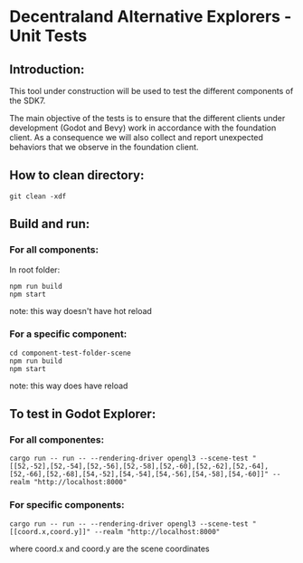 # Decentraland Alternative Explorers - Unit Tests

## Introduction:

This tool under construction will be used to test the different components of the SDK7.

The main objective of the tests is to ensure that the different clients under development (Godot and Bevy) work in accordance with the foundation client.
As a consequence we will also collect and report unexpected behaviors that we observe in the foundation client.

## How to clean directory:

```
git clean -xdf
```

## Build and run:

### For all components:

In root folder:

```
npm run build
npm start
```

note: this way doesn't have hot reload

### For a specific component:

```
cd component-test-folder-scene
npm run build
npm start
```

note: this way does have reload

## To test in Godot Explorer:

### For all componentes:

```
cargo run -- run -- --rendering-driver opengl3 --scene-test "[[52,-52],[52,-54],[52,-56],[52,-58],[52,-60],[52,-62],[52,-64],[52,-66],[52,-68],[54,-52],[54,-54],[54,-56],[54,-58],[54,-60]]" --realm "http://localhost:8000"
```

### For specific components:

```
cargo run -- run -- --rendering-driver opengl3 --scene-test "[[coord.x,coord.y]]" --realm "http://localhost:8000"
```

where coord.x and coord.y are the scene coordinates

